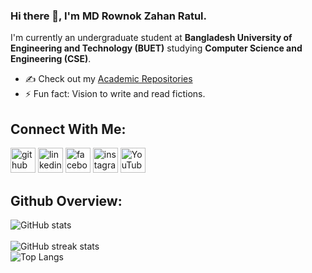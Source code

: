 ### Hi there 👋, I'm MD Rownok Zahan Ratul.
I'm currently an undergraduate student at **Bangladesh University of Engineering and Technology (BUET)** studying **Computer Science and Engineering (CSE)**. 

- ✍ Check out my [Academic Repositories](https://www.example.com)
- ⚡ Fun fact: Vision to write and read fictions. 

## Connect With Me:
[<img src='https://cdn.jsdelivr.net/npm/simple-icons@3.0.1/icons/github.svg' alt='github' height='40'>](https://github.com/RownokRatul)  [<img src='https://cdn.jsdelivr.net/npm/simple-icons@3.0.1/icons/linkedin.svg' alt='linkedin' height='40'>](https://www.linkedin.com/in/https://www.linkedin.com/in/rownok-ratul-156186220/?original_referer=/)
[<img src='https://cdn.jsdelivr.net/npm/simple-icons@3.0.1/icons/facebook.svg' alt='facebook' height='40'>](https://www.facebook.com/https://www.facebook.com/rownok.ratul15/) 
[<img src='https://cdn.jsdelivr.net/npm/simple-icons@3.0.1/icons/instagram.svg' alt='instagram' height='40'>](https://www.instagram.com/https://www.instagram.com/cloud_number9__//)
[<img src='https://cdn.jsdelivr.net/npm/simple-icons@3.0.1/icons/youtube.svg' alt='YouTube' height='40'>](https://www.youtube.com/channel/https://www.youtube.com/channel/UCZxJAtO239RBJFCrDmXNKcw)  

## Github Overview:

![GitHub stats](https://github-readme-stats.vercel.app/api?username=RownokRatul&show_icons=true)  
<br />
![GitHub streak stats](https://github-readme-streak-stats.herokuapp.com/?user=RownokRatul)
<br />
![Top Langs](https://github-readme-stats.vercel.app/api/top-langs/?username=RownokRatul)
